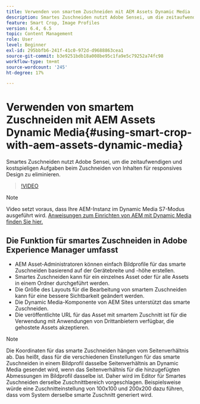 ```yaml
---
title: Verwenden von smartem Zuschneiden mit AEM Assets Dynamic Media
description: Smartes Zuschneiden nutzt Adobe Sensei, um die zeitaufwendigen und kostspieligen Aufgaben beim Zuschneiden von Inhalten für responsives Design zu eliminieren.
feature: Smart Crop, Image Profiles
version: 6.4, 6.5
topic: Content Management
role: User
level: Beginner
exl-id: 295bbfb6-241f-41c0-972d-d9688863cea1
source-git-commit: b3e9251bdb18a008be95c1fa9e5c79252a74fc98
workflow-type: tm+mt
source-wordcount: '245'
ht-degree: 17%

---
```


# Verwenden von smartem Zuschneiden mit AEM Assets Dynamic Media{#using-smart-crop-with-aem-assets-dynamic-media}

Smartes Zuschneiden nutzt Adobe Sensei, um die zeitaufwendigen und kostspieligen Aufgaben beim Zuschneiden von Inhalten für responsives Design zu eliminieren.

>[!VIDEO](https://video.tv.adobe.com/v/21519?quality=12&learn=on)

>[!NOTE]
>
>Video setzt voraus, dass Ihre AEM-Instanz im Dynamic Media S7-Modus ausgeführt wird. [Anweisungen zum Einrichten von AEM mit Dynamic Media finden Sie hier.](https://helpx.adobe.com/de/experience-manager/6-3/assets/using/config-dynamic-fp-14410.html)

## Die Funktion für smartes Zuschneiden in Adobe Experience Manager umfasst

* AEM Asset-Administratoren können einfach Bildprofile für das smarte Zuschneiden basierend auf der Gerätebreite und -höhe erstellen.
* Smartes Zuschneiden kann für ein einzelnes Asset oder für alle Assets in einem Ordner durchgeführt werden.
* Die Größe des Layouts für die Bearbeitung von smartem Zuschneiden kann für eine bessere Sichtbarkeit geändert werden.
* Die Dynamic Media-Komponente von AEM Sites unterstützt das smarte Zuschneiden.
* Die veröffentlichte URL für das Asset mit smartem Zuschnitt ist für die Verwendung mit Anwendungen von Drittanbietern verfügbar, die gehostete Assets akzeptieren.

>[!NOTE]
>
>Die Koordinaten für das smarte Zuschneiden hängen vom Seitenverhältnis ab. Das heißt, dass für die verschiedenen Einstellungen für das smarte Zuschneiden in einem Bildprofil dasselbe Seitenverhältnis an Dynamic Media gesendet wird, wenn das Seitenverhältnis für die hinzugefügten Abmessungen im Bildprofil dasselbe ist. Daher wird im Editor für Smartes Zuschneiden derselbe Zuschnittbereich vorgeschlagen. Beispielsweise würde eine Zuschnitteinstellung von 100x100 und 200x200 dazu führen, dass vom System derselbe smarte Zuschnitt generiert wird.
